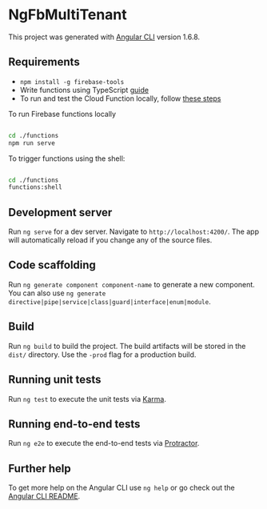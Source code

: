 # NgFbMultiTenant

This project was generated with [Angular CLI](https://github.com/angular/angular-cli) version 1.6.8.

## Requirements

- `npm install -g firebase-tools`
- Write functions using TypeScript [guide](https://firebase.google.com/docs/functions/typescript)
- To run and test the Cloud Function locally, follow [these steps](https://firebase.google.com/docs/functions/local-emulator)

To run Firebase functions locally

```bash

cd ./functions
npm run serve

```

To trigger functions using the shell:

```bash

cd ./functions
functions:shell

```

## Development server

Run `ng serve` for a dev server. Navigate to `http://localhost:4200/`. The app will automatically reload if you change any of the source files.

## Code scaffolding

Run `ng generate component component-name` to generate a new component. You can also use `ng generate directive|pipe|service|class|guard|interface|enum|module`.

## Build

Run `ng build` to build the project. The build artifacts will be stored in the `dist/` directory. Use the `-prod` flag for a production build.

## Running unit tests

Run `ng test` to execute the unit tests via [Karma](https://karma-runner.github.io).

## Running end-to-end tests

Run `ng e2e` to execute the end-to-end tests via [Protractor](http://www.protractortest.org/).

## Further help

To get more help on the Angular CLI use `ng help` or go check out the [Angular CLI README](https://github.com/angular/angular-cli/blob/master/README.md).
